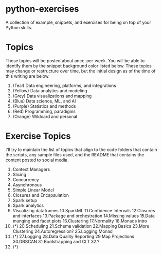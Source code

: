 # python-exercises

A collection of example, snippets, and exercises for being on top of your Python skills.

# Topics

These topics will be posted about once-per-week. You will be able to identify them by the snippet background color listed below. These topics may change or restructure over time, but the initial design as of the time of this writing are below.

1. (Teal) Data engineering, platforms, and integrations
2. (Yellow) Data analytics and modeling
3. (Grey) Data visualizations and mapping
4. (Blue) Data science, ML, and AI
5. (Purple) Statistics and methods
6. (Red) Programming, paradigms
7. (Orange) Wildcard and personal 

# Exercise Topics

I'll try to maintain the list of topics that align to the code folders that contain the scripts, any sample files used, and the README that contains the content posted to social media. 

1. Context Managers
2. Slicing
3. Concurrency
4. Asynchronous
5. Simple Linear Model
6. Closures and Encapsulation
7. Spark setup
8. Spark analytics
9. Visualizing dataframes
10.SparkML
11.Confidence Intervals
12.Closures and interfaces
13.Package and orchestration
14.Missing values
15.Data munging and facet plots
16.Clustering
17.Normality
18.Monads intro
19. (*)
20.Scheduling
21.Schema validation
22.Mapping Basics
23.More Clustering
24.Autoregression?
25.Logging Monad
26. (*)
27.Logging
28.Data Quality Reporting
29.Map Projections
30.DBSCAN
31.Bootstrapping and CLT
32.?
33. (*) 
